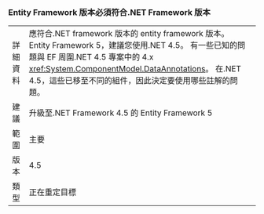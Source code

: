 ### <a name="entity-framework-version-must-match-the-net-framework-version"></a>Entity Framework 版本必須符合.NET Framework 版本

|   |   |
|---|---|
|詳細資料|應符合.NET framework 版本的 entity framework 版本。 Entity Framework 5，建議您使用.NET 4.5。 有一些已知的問題與 EF 周圍.NET 4.5 專案中的 4.x <xref:System.ComponentModel.DataAnnotations>。 在.NET 4.5，這些已移至不同的組件，因此決定要使用哪些註解的問題。|
|建議|升級至.NET Framework 4.5 的 Entity Framework 5|
|範圍|主要|
|版本|4.5|
|類型|正在重定目標|


